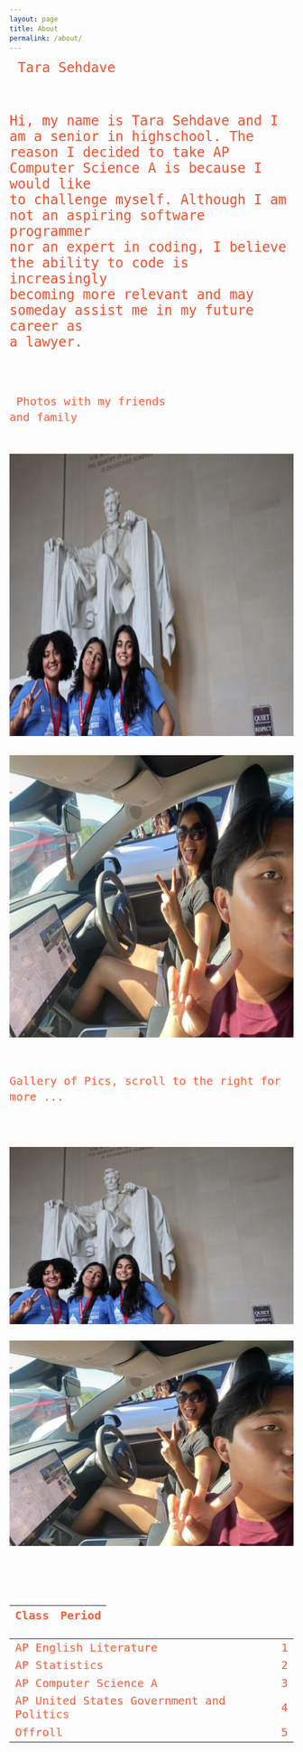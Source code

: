 ```yaml
---
layout: page
title: About
permalink: /about/
---
```


<code style= "color: #f64f2c; font-size:24px"> Tara Sehdave

Hi, my name is Tara Sehdave and I am a senior in highschool. The reason I decided to take AP Computer Science A is because I would like to challenge myself. Although I am not an aspiring software programmer nor an expert in coding, I believe the ability to code is increasingly becoming more relevant and may someday assist me in my future career as a lawyer. 

<code style= "color: #f95b39; font-size:20px"> Photos with my friends and family 

<img src="../images/IMG_9225.png" height="500px" width="700px"/>

<img src="../images/IMG_9696.png" height="500px" width="700px"/>

<comment>
Gallery of Pics, scroll to the right for more ...
</comment>
<div class="image-gallery">
  <img src="../images/IMG_9225.png" alt="Image 1" />
  <img src="../images/IMG_9696.png" alt="Image 2" />
</div>

| Class       | Period 
| ----------- |:-------|
| AP English Literature      |   1      |
| AP Statistics        |   2      |
| AP Computer Science A      |   3      |
| AP United States Government and Politics     |   4      |
| Offroll   |   5      |

<div id="socials">
    <p style="position: absolute; left: 125px; top: -10%;"><a href="https://github.com/tarasehdave"><img src="../images/github.png" width="50" height="50"></a></p>
</div>
